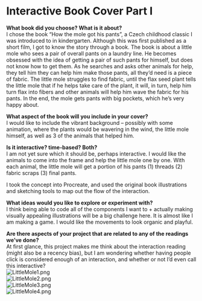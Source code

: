 # Interactive Book Cover Part I
**What book did you choose? What is it about?**  
I chose the book “How the mole got his pants”, a Czech childhood classic I was introduced to in kindergarten. Although this was first published as a short film, I got to know the story through a book. The book is about a little mole who sees a pair of overall pants on a laundry line. He becomes obsessed with the idea of getting a pair of such pants for himself, but does not know how to get them. As he searches and asks other animals for help, they tell him they can help him make those pants, all they’d need is a piece of fabric. The little mole struggles to find fabric, until the flax seed plant tells the little mole that if he helps take care of the plant, it will, in turn, help him turn flax into fibers and other animals will help him wave the fabric for his pants. In the end, the mole gets pants with big pockets, which he’s very happy about.
  
**What aspect of the book will you include in your cover?**  
I would like to include the vibrant background – possibly with some animation, where the plants would be wavering in the wind, the little mole himself, as well as 3 of the animals that helped him.
  
**Is it interactive? time-based? Both?**  
I am not yet sure which it should be, perhaps interactive. I would like the animals to come into the frame and help the little mole one by one. With each animal, the little mole will get a portion of his pants (1) threads (2) fabric scraps (3) final pants.
  
I took the concept into Procreate, and used the original book illustrations and sketching tools to map out the flow of the interaction.
	  

**What ideas would you like to explore or experiment with?**  
I think being able to code all of the components I want to + actually making visually appealing illustrations will be a big challenge here. It is almost like I am making a game. I would like the movements to look organic and playful.

**Are there aspects of your project that are related to any of the readings we’ve done?**  
At first glance, this project makes me think about the interaction reading (might also be a recency bias), but I am wondering whether having people click is considered enough of an interaction, and whether or not I’d even call this interactive?  
![LittleMole1.png](https://imgpile.com/images/D0bREb.png)  
![LittleMole2.png](https://imgpile.com/images/D0b5V8.png)  
![LittleMole3.png](https://imgpile.com/images/D0bdfl.png)  
![LittleMole4.png](https://imgpile.com/images/D0bwCS.png)  